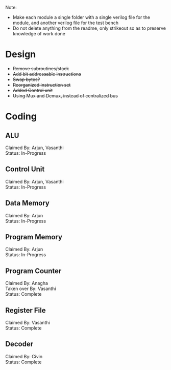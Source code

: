 Note:
- Make each module a single folder with a single verilog file for the module, and another verilog file for the test bench
- Do not delete anything from the readme, only strikeout so as to preserve knowledge of work done

# Design

- ~~Remove subroutines/stack~~
- ~~Add bit addressable instructions~~
- ~~Swap bytes?~~
- ~~Reorganized instruction set~~
- ~~Added Control unit~~
- ~~Using Mux and Demux, instead of centralized bus~~
 
# Coding

## ALU
Claimed By: Arjun, Vasanthi   
Status: In-Progress 

## Control Unit
Claimed By: Arjun, Vasanthi   
Status: In-Progress

## Data Memory
Claimed By: Arjun  
Status: In-Progress  

## Program Memory
Claimed By: Arjun  
Status: In-Progress  

## Program Counter
Claimed By: Anagha   
Taken over By: Vasanthi   
Status: Complete

## Register File
Claimed By: Vasanthi  
Status: Complete 

## Decoder
Claimed By: Civin  
Status:  Complete 
